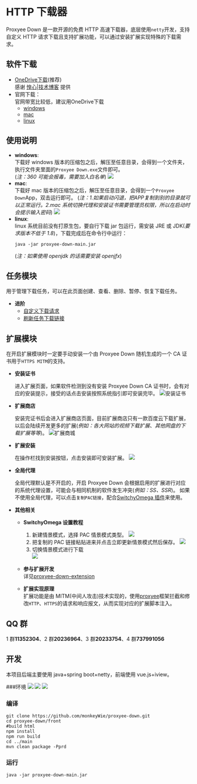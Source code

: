 # HTTP 下载器

Proxyee Down 是一款开源的免费 HTTP 高速下载器，底层使用`netty`开发，支持自定义 HTTP 请求下载且支持扩展功能，可以通过安装扩展实现特殊的下载需求。

## 软件下载

- [OneDrive下载](https://imhx-my.sharepoint.com/:f:/g/personal/pd_imhx_onmicrosoft_com/EnPrybHS3rVFuy_HdcP7RLoBwhb0k5ayJdIzwjU0hCM9-A?e=he0oIz)(推荐)  
  感谢 [惶心|技术博客](https://tech.hxco.de) 提供
- 官网下载：  
  官网带宽比较低，建议用OneDrive下载  
  - [windows](http://api.pdown.org/download/release?os=windows)
  - [mac](http://api.pdown.org/download/release?os=mac)
  - [linux](https://github.com/proxyee-down-org/proxyee-down/releases)

## 使用说明

- **windows**:  
  下载好 windows 版本的压缩包之后，解压至任意目录，会得到一个文件夹，执行文件夹里面的`Proxyee Down.exe`文件即可。  
  (_注：360 可能会报毒，需要加入白名单_)
  ![](https://monkeywie.github.io/2018/09/05/proxyee-down-3-0-guide/2018-09-05-13-49-38.png)
- **mac**:  
  下载好 mac 版本的压缩包之后，解压至任意目录，会得到一个`Proxyee Down`App，双击运行即可。
  (_注：1.如果启动闪退，把APP复制到别的目录就可以正常运行。2.mac 系统切换代理和安装证书需要管理员权限，所以在启动时会提示输入密码_)
  ![](https://monkeywie.github.io/2018/09/05/proxyee-down-3-0-guide/2018-09-05-13-51-38.png)
- **linux**:  
  linux 系统目前没有打原生包，要自行下载 jar 包运行，需安装 JRE 或 JDK(_要求版本不低于 1.8_)，下载完成后在命令行中运行：
  ```
  java -jar proxyee-down-main.jar
  ```
  (_注：如果使用 openjdk 的话需要安装 openjfx_)

## 任务模块

用于管理下载任务，可以在此页面创建、查看、删除、暂停、恢复下载任务。

- **进阶**
  - [自定义下载请求](https://github.com/proxyee-down-org/proxyee-down/blob/v2.5/.guide/common/create/read.md)
  - [刷新任务下载链接](https://github.com/proxyee-down-org/proxyee-down/blob/v2.5/.guide/common/refresh/read.md)

## 扩展模块

在开启扩展模块时一定要手动安装一个由 Proxyee Down 随机生成的一个 CA 证书用于`HTTPS MITM`的支持。

- **安装证书**

  进入扩展页面，如果软件检测到没有安装 Proxyee Down CA 证书时，会有对应的安装提示，接受的话点击安装按照系统指引即可安装完毕。
  ![安装证书](https://monkeywie.github.io/2018/09/05/proxyee-down-3-0-guide/2018-09-05-14-08-36.png)

- **扩展商店**

  安装完证书后会进入扩展商店页面，目前扩展商店只有一款百度云下载扩展，以后会陆续开发更多的扩展(_例如：各大网站的视频下载扩展、其他网盘的下载扩展等等_)。
  ![扩展商城](https://monkeywie.github.io/2018/09/05/proxyee-down-3-0-guide/2018-09-05-14-12-21.png)

- **扩展安装**

  在操作栏找到安装按钮，点击安装即可安装扩展。
  ![](https://monkeywie.github.io/2018/09/05/proxyee-down-3-0-guide/2018-09-05-14-26-44.png)

- **全局代理**

  全局代理默认是不开启的，开启 Proxyee Down 会根据启用的扩展进行对应的系统代理设置，可能会与相同机制的软件发生冲突(_例如：SS、SSR_)。
  如果不使用全局代理，可以点击`复制PAC链接`，配合[SwitchyOmega 插件](https://www.switchyomega.com/)来使用。

- **其他相关**

  - **SwitchyOmega 设置教程**  
    1. 新建情景模式，选择 PAC 情景模式类型。
      ![](https://monkeywie.github.io/2018/09/05/proxyee-down-3-0-guide/2018-09-05-14-25-34.png)
    2. 把复制的 PAC 链接粘贴进来并点击立即更新情景模式然后保存。
      ![](https://monkeywie.github.io/2018/09/05/proxyee-down-3-0-guide/2018-09-05-14-30-30.png)
    3. 切换情景模式进行下载  
      ![](https://monkeywie.github.io/2018/09/05/proxyee-down-3-0-guide/2018-09-05-14-32-00.png)

  - **参与扩展开发**  
    详见[proxyee-down-extension](https://github.com/proxyee-down-org/proxyee-down-extension)

  - **扩展实现原理**  
    扩展功能是由 MITM(中间人攻击)技术实现的，使用[proxyee](https://github.com/monkeyWie/proxyee)框架拦截和修改`HTTP`、`HTTPS`的请求和响应报文，从而实现对应的扩展脚本注入。

## QQ 群

1 群**11352304**、2 群**20236964**、3 群**20233754**、4 群**737991056**

## 开发

本项目后端主要使用 java+spring boot+netty，前端使用 vue.js+iview。

###环境
![](https://img.shields.io/badge/JAVA-1.8%2B-brightgreen.svg) ![](https://img.shields.io/badge/maven-3.0%2B-brightgreen.svg) ![](https://img.shields.io/badge/node.js-8.0%2B-brightgreen.svg)

### 编译

```
git clone https://github.com/monkeyWie/proxyee-down.git
cd proxyee-down/front
#build html
npm install
npm run build
cd ../main
mvn clean package -Pprd
```

### 运行
```
java -jar proxyee-down-main.jar
```
